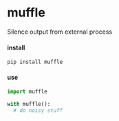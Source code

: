 # muffle

Silence output from external process

#### install

```
pip install muffle
```

#### use

```python
import muffle

with muffle():
  # do noisy stuff
```

